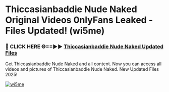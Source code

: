 # Thiccasianbaddie Nude Naked Original Videos 0nlyFans Leaked - Files Updated! (wi5me)

<h3>🔴 CLICK HERE 🌐==►► <a href="https://tinyurl.com/yckcrads" rel="nofollow">Thiccasianbaddie Nude Naked Updated Files</a></h3>

Get Thiccasianbaddie Nude Naked and all content. Now you can access all videos and pictures of Thiccasianbaddie Nude Naked. New Updated Files 2025!

[![wi5me](https://i.imgur.com/hpKpOFt.gif)](https://tinyurl.com/yckcrads)
